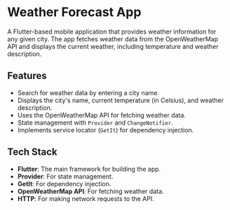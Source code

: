 # Weather Forecast App

A Flutter-based mobile application that provides weather information for any given city. The app fetches weather data from the OpenWeatherMap API and displays the current weather, including temperature and weather description.

## Features

- Search for weather data by entering a city name.
- Displays the city's name, current temperature (in Celsius), and weather description.
- Uses the OpenWeatherMap API for fetching weather data.
- State management with `Provider` and `ChangeNotifier`.
- Implements service locator (`GetIt`) for dependency injection.

## Tech Stack

- **Flutter**: The main framework for building the app.
- **Provider**: For state management.
- **GetIt**: For dependency injection.
- **OpenWeatherMap API**: For fetching weather data.
- **HTTP**: For making network requests to the API.




